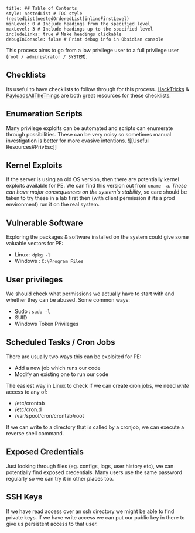 ```table-of-contents
title: ## Table of Contents
style: nestedList # TOC style (nestedList|nestedOrderedList|inlineFirstLevel)
minLevel: 0 # Include headings from the specified level
maxLevel: 3 # Include headings up to the specified level
includeLinks: true # Make headings clickable
debugInConsole: false # Print debug info in Obsidian console
```

This process aims to go from a low privilege user to a full privilege user (`root / administrator / SYSTEM`).

## Checklists
Its useful to have checklists to follow through for this process. [HackTricks](https://book.hacktricks.xyz/) & [PayloadsAllTheThings](https://github.com/swisskyrepo/PayloadsAllTheThings) are both great resources for these checklists.

## Enumeration Scripts
Many privilege exploits can be automated and scripts can enumerate through possibilities. These can be very noisy so sometimes manual investigation is better for more evasive intentions.
![[Useful Resources#PrivEsc]]

## Kernel Exploits
If the server is using an old OS version, then there are potentially kernel exploits available for PE. We can find this version out from `uname -a`. *These can have major consequences on the system's stability*, so care should be taken to try these in a lab first then (with client permission if its a prod environment) run it on the real system.

## Vulnerable Software
Exploring the packages & software installed on the system could give some valuable vectors for PE:
- Linux : `dpkg -l`
- Windows : `C:\Program Files`

## User privileges
We should check what permissions we actually have to start with and whether they can be abused. Some common ways:
- Sudo : `sudo -l`
- SUID
- Windows Token Privileges

## Scheduled Tasks / Cron Jobs
There are usually two ways this can be exploited for PE:
- Add a new job which runs our code
- Modify an existing one to run our code

The easiest way in Linux to check if we can create cron jobs, we need *write* access to any of:
- /etc/crontab
- /etc/cron.d
- /var/spool/cron/crontab/root

If we can write to a directory that is called by a cronjob, we can execute a reverse shell command.

## Exposed Credentials
Just looking through files (eg. configs, logs, user history etc), we can potentially find exposed credentials. Many users use the same password regularly so we can try it in other places too.

## SSH Keys
If we have read access over an ssh directory we might be able to find private keys. If we have write access we can put our public key in there to give us persistent access to that user.